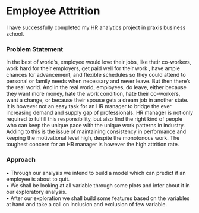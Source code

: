# Employee Attrition

I have successfully completed my HR analytics project in praxis business school.

### Problem Statement
In the best of world’s, employee would love their   jobs, like their co-workers, work hard for their employers, get paid well for their work , have ample chances for advancement, and flexible schedules so they could attend to personal or family needs when necessary and never leave.
But then there’s the real world. And in the real world, employees, do leave, either because they want more money, hate the work condition, hate their co-workers, want a change, or because their spouse gets a dream job in another state.<br>
It is however not an easy task for an HR manager to bridge the ever increasing demand and supply gap of professionals. HR manager is not only required to fulfill this responsibility, but also find the right kind of people who can keep the unique pace with the unique work patterns in industry. Adding to this is the issue of maintaining consistency in performance and keeping the motivational level high, despite the monotonous work. The toughest concern for an HR manager is however the high attrition rate.


### Approach
•	Through our analysis we intend to build a model which can predict if an employee is about to quit.<br>
•	We shall be looking at all variable through some plots and infer about it in our exploratory analysis. <br>
•	After our exploration we shall build some features based on the variables at hand and take a call on inclusion and exclusion of few variable. <br>


